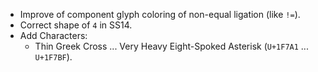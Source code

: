 * Improve of component glyph coloring of non-equal ligation (like `!=`).
 * Correct shape of `4` in SS14.
 * Add Characters:
   - Thin Greek Cross ... Very Heavy Eight-Spoked Asterisk (`U+1F7A1` ... `U+1F7BF`).